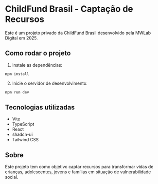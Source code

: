 # ChildFund Brasil - Captação de Recursos

Este é um projeto privado da ChildFund Brasil desenvolvido pela MWLab Digital em 2025.

## Como rodar o projeto

1. Instale as dependências:
```sh
npm install
```
2. Inicie o servidor de desenvolvimento:
```sh
npm run dev
```

## Tecnologias utilizadas
- Vite
- TypeScript
- React
- shadcn-ui
- Tailwind CSS

## Sobre
Este projeto tem como objetivo captar recursos para transformar vidas de crianças, adolescentes, jovens e famílias em situação de vulnerabilidade social.
